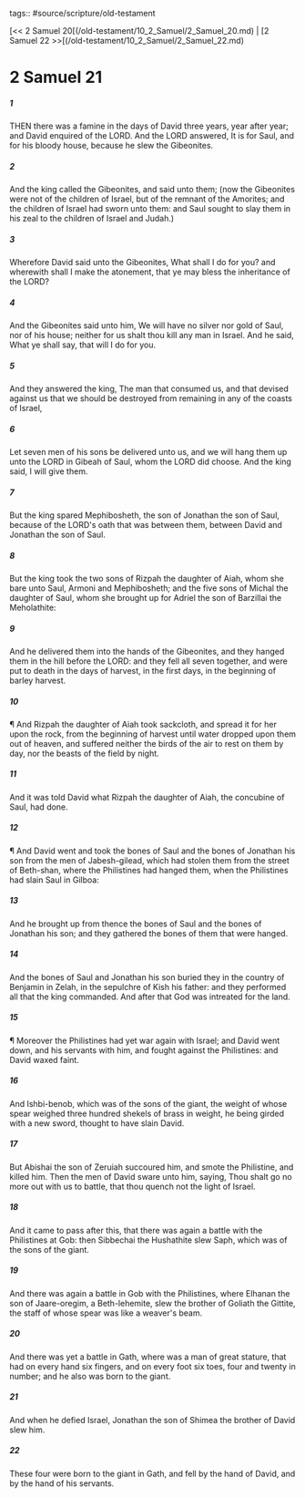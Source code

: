 tags:: #source/scripture/old-testament

[<< 2 Samuel 20[(/old-testament/10_2_Samuel/2_Samuel_20.md) | [2 Samuel 22 >>[(/old-testament/10_2_Samuel/2_Samuel_22.md)

# 2 Samuel 21

##### 1

THEN there was a famine in the days of David three years, year after year; and David enquired of the LORD. And the LORD answered, It is for Saul, and for his bloody house, because he slew the Gibeonites.

##### 2

And the king called the Gibeonites, and said unto them; (now the Gibeonites were not of the children of Israel, but of the remnant of the Amorites; and the children of Israel had sworn unto them: and Saul sought to slay them in his zeal to the children of Israel and Judah.)

##### 3

Wherefore David said unto the Gibeonites, What shall I do for you? and wherewith shall I make the atonement, that ye may bless the inheritance of the LORD?

##### 4

And the Gibeonites said unto him, We will have no silver nor gold of Saul, nor of his house; neither for us shalt thou kill any man in Israel. And he said, What ye shall say, that will I do for you.

##### 5

And they answered the king, The man that consumed us, and that devised against us that we should be destroyed from remaining in any of the coasts of Israel,

##### 6

Let seven men of his sons be delivered unto us, and we will hang them up unto the LORD in Gibeah of Saul, whom the LORD did choose. And the king said, I will give them.

##### 7

But the king spared Mephibosheth, the son of Jonathan the son of Saul, because of the LORD's oath that was between them, between David and Jonathan the son of Saul.

##### 8

But the king took the two sons of Rizpah the daughter of Aiah, whom she bare unto Saul, Armoni and Mephibosheth; and the five sons of Michal the daughter of Saul, whom she brought up for Adriel the son of Barzillai the Meholathite:

##### 9

And he delivered them into the hands of the Gibeonites, and they hanged them in the hill before the LORD: and they fell all seven together, and were put to death in the days of harvest, in the first days, in the beginning of barley harvest.

##### 10

¶ And Rizpah the daughter of Aiah took sackcloth, and spread it for her upon the rock, from the beginning of harvest until water dropped upon them out of heaven, and suffered neither the birds of the air to rest on them by day, nor the beasts of the field by night.

##### 11

And it was told David what Rizpah the daughter of Aiah, the concubine of Saul, had done.

##### 12

¶ And David went and took the bones of Saul and the bones of Jonathan his son from the men of Jabesh-gilead, which had stolen them from the street of Beth-shan, where the Philistines had hanged them, when the Philistines had slain Saul in Gilboa:

##### 13

And he brought up from thence the bones of Saul and the bones of Jonathan his son; and they gathered the bones of them that were hanged.

##### 14

And the bones of Saul and Jonathan his son buried they in the country of Benjamin in Zelah, in the sepulchre of Kish his father: and they performed all that the king commanded. And after that God was intreated for the land.

##### 15

¶ Moreover the Philistines had yet war again with Israel; and David went down, and his servants with him, and fought against the Philistines: and David waxed faint.

##### 16

And Ishbi-benob, which was of the sons of the giant, the weight of whose spear weighed three hundred shekels of brass in weight, he being girded with a new sword, thought to have slain David.

##### 17

But Abishai the son of Zeruiah succoured him, and smote the Philistine, and killed him. Then the men of David sware unto him, saying, Thou shalt go no more out with us to battle, that thou quench not the light of Israel.

##### 18

And it came to pass after this, that there was again a battle with the Philistines at Gob: then Sibbechai the Hushathite slew Saph, which was of the sons of the giant.

##### 19

And there was again a battle in Gob with the Philistines, where Elhanan the son of Jaare-oregim, a Beth-lehemite, slew the brother of Goliath the Gittite, the staff of whose spear was like a weaver's beam.

##### 20

And there was yet a battle in Gath, where was a man of great stature, that had on every hand six fingers, and on every foot six toes, four and twenty in number; and he also was born to the giant.

##### 21

And when he defied Israel, Jonathan the son of Shimea the brother of David slew him.

##### 22

These four were born to the giant in Gath, and fell by the hand of David, and by the hand of his servants.
